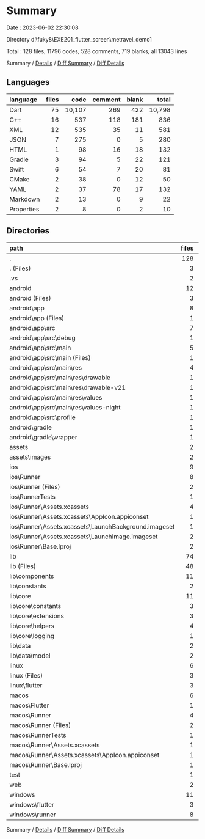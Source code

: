 # Summary

Date : 2023-06-02 22:30:08

Directory d:\\fuky8\\EXE201_flutter_screen\\metravel_demo1

Total : 128 files,  11796 codes, 528 comments, 719 blanks, all 13043 lines

Summary / [Details](details.md) / [Diff Summary](diff.md) / [Diff Details](diff-details.md)

## Languages
| language | files | code | comment | blank | total |
| :--- | ---: | ---: | ---: | ---: | ---: |
| Dart | 75 | 10,107 | 269 | 422 | 10,798 |
| C++ | 16 | 537 | 118 | 181 | 836 |
| XML | 12 | 535 | 35 | 11 | 581 |
| JSON | 7 | 275 | 0 | 5 | 280 |
| HTML | 1 | 98 | 16 | 18 | 132 |
| Gradle | 3 | 94 | 5 | 22 | 121 |
| Swift | 6 | 54 | 7 | 20 | 81 |
| CMake | 2 | 38 | 0 | 12 | 50 |
| YAML | 2 | 37 | 78 | 17 | 132 |
| Markdown | 2 | 13 | 0 | 9 | 22 |
| Properties | 2 | 8 | 0 | 2 | 10 |

## Directories
| path | files | code | comment | blank | total |
| :--- | ---: | ---: | ---: | ---: | ---: |
| . | 128 | 11,796 | 528 | 719 | 13,043 |
| . (Files) | 3 | 47 | 78 | 24 | 149 |
| .vs | 2 | 6 | 0 | 0 | 6 |
| android | 12 | 179 | 37 | 31 | 247 |
| android (Files) | 3 | 46 | 0 | 11 | 57 |
| android\\app | 8 | 128 | 37 | 19 | 184 |
| android\\app (Files) | 1 | 51 | 5 | 12 | 68 |
| android\\app\\src | 7 | 77 | 32 | 7 | 116 |
| android\\app\\src\\debug | 1 | 5 | 4 | 1 | 10 |
| android\\app\\src\\main | 5 | 69 | 24 | 5 | 98 |
| android\\app\\src\\main (Files) | 1 | 29 | 6 | 1 | 36 |
| android\\app\\src\\main\\res | 4 | 40 | 18 | 4 | 62 |
| android\\app\\src\\main\\res\\drawable | 1 | 9 | 0 | 1 | 10 |
| android\\app\\src\\main\\res\\drawable-v21 | 1 | 9 | 0 | 1 | 10 |
| android\\app\\src\\main\\res\\values | 1 | 13 | 9 | 1 | 23 |
| android\\app\\src\\main\\res\\values-night | 1 | 9 | 9 | 1 | 19 |
| android\\app\\src\\profile | 1 | 3 | 4 | 1 | 8 |
| android\\gradle | 1 | 5 | 0 | 1 | 6 |
| android\\gradle\\wrapper | 1 | 5 | 0 | 1 | 6 |
| assets | 2 | 47 | 1 | 1 | 49 |
| assets\\images | 2 | 47 | 1 | 1 | 49 |
| ios | 9 | 257 | 4 | 14 | 275 |
| ios\\Runner | 8 | 250 | 2 | 10 | 262 |
| ios\\Runner (Files) | 2 | 13 | 0 | 3 | 16 |
| ios\\RunnerTests | 1 | 7 | 2 | 4 | 13 |
| ios\\Runner\\Assets.xcassets | 4 | 169 | 0 | 5 | 174 |
| ios\\Runner\\Assets.xcassets\\AppIcon.appiconset | 1 | 122 | 0 | 1 | 123 |
| ios\\Runner\\Assets.xcassets\\LaunchBackground.imageset | 1 | 21 | 0 | 1 | 22 |
| ios\\Runner\\Assets.xcassets\\LaunchImage.imageset | 2 | 26 | 0 | 3 | 29 |
| ios\\Runner\\Base.lproj | 2 | 68 | 2 | 2 | 72 |
| lib | 74 | 10,093 | 259 | 415 | 10,767 |
| lib (Files) | 48 | 8,130 | 232 | 280 | 8,642 |
| lib\\components | 11 | 1,571 | 19 | 64 | 1,654 |
| lib\\constants | 2 | 86 | 0 | 11 | 97 |
| lib\\core | 11 | 274 | 8 | 56 | 338 |
| lib\\core\\constants | 3 | 94 | 4 | 27 | 125 |
| lib\\core\\extensions | 3 | 48 | 0 | 11 | 59 |
| lib\\core\\helpers | 4 | 119 | 2 | 16 | 137 |
| lib\\core\\logging | 1 | 13 | 2 | 2 | 17 |
| lib\\data | 2 | 32 | 0 | 4 | 36 |
| lib\\data\\model | 2 | 32 | 0 | 4 | 36 |
| linux | 6 | 117 | 27 | 44 | 188 |
| linux (Files) | 3 | 86 | 18 | 27 | 131 |
| linux\\flutter | 3 | 31 | 9 | 17 | 57 |
| macos | 6 | 446 | 5 | 16 | 467 |
| macos\\Flutter | 1 | 8 | 3 | 4 | 15 |
| macos\\Runner | 4 | 431 | 0 | 8 | 439 |
| macos\\Runner (Files) | 2 | 20 | 0 | 6 | 26 |
| macos\\RunnerTests | 1 | 7 | 2 | 4 | 13 |
| macos\\Runner\\Assets.xcassets | 1 | 68 | 0 | 1 | 69 |
| macos\\Runner\\Assets.xcassets\\AppIcon.appiconset | 1 | 68 | 0 | 1 | 69 |
| macos\\Runner\\Base.lproj | 1 | 343 | 0 | 1 | 344 |
| test | 1 | 14 | 10 | 7 | 31 |
| web | 2 | 133 | 16 | 19 | 168 |
| windows | 11 | 457 | 91 | 148 | 696 |
| windows\\flutter | 3 | 30 | 9 | 17 | 56 |
| windows\\runner | 8 | 427 | 82 | 131 | 640 |

Summary / [Details](details.md) / [Diff Summary](diff.md) / [Diff Details](diff-details.md)